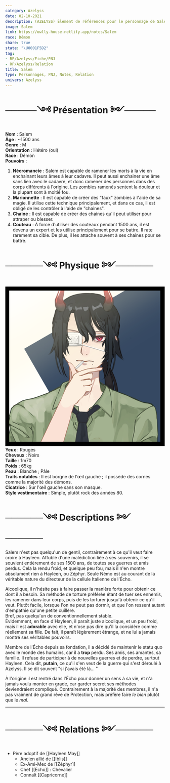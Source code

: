 ```yaml
---
category: Azelyss
date: 02-10-2021
description: (AZELYSS) Élement de références pour le personnage de Salem
image: Salem
link: https://owlly-house.netlify.app/notes/Salem
race: Démon
share: true
state: "\U0001F5D2️"
tag:
- RP/Azelyss/Fiche/PNJ
- RP/Azelyss/Relation
title: Salem
type: Personnages, PNJ, Notes, Relation
univers: Azelyss
---
```


# ─────༺ Présentation ༻─────  
**Nom** : Salem  
**Âge** : ~1500 ans  
**Genre** : M  
**Orientation** : Hétéro (oui)  
**Race** : Démon   
**Pouvoirs** :   
1. **Nécromancie** : Salem est capable de ramener les morts à la vie en enchainant leurs âmes à leur cadavre. Il peut aussi enchainer une âme sans lien avec le cadavre, et donc ramener des personnes dans des corps différents à l'origine. Les zombies ramenés sentent la douleur et la plupart sont à moitié fou.   
2. **Marionnette** : Il est capable de créer des "faux" zombies à l'aide de sa magie. Il utilise cette technique principalement, et dans ce cas, il est obligé de les contrôler à l'aide de "chaines".  
3. **Chaine** : Il est capable de créer des chaines qu'il peut utiliser pour attraper ou blesser.  
4. **Couteau** : À force d'utiliser des couteaux pendant 1500 ans, il est devenu un expert et les utilise principalement pour se battre. Il rate rarement sa cible. De plus, il les attache souvent à ses chaines pour se battre.   
  
# ──────༺ Physique ༻──────  
![+side](../assets/img/Salem.png)  
**Yeux** : Rouges  
**Cheveux** : Noirs  
**Taille** : 1m70  
**Poids** : 65kg  
**Peau** : Blanche ; Pâle  
**Traits notables** : Il est borgne de l'œil gauche ; il possède des cornes comme la majorité des démons.  
**Cicatrice** : Sur l'œil gauche sans son masque.  
**Style vestimentaire** : Simple, plutôt rock des années 80.  
  
# ──────༺ Descriptions ༻──────  
Salem n'est pas quelqu'un de gentil, contrairement à ce qu'il veut faire croire à Hayleen. Affublé d'une malédiction liée à ses souvenirs, il se souvient entièrement de ses 1500 ans, de toutes ses guerres et amis perdus. Cela la rendu froid, et quelque peu fou, mais il n'en montre absolument rien à Hayleen, ou Zéphyr. Seule Némo est au courant de la véritable nature du directeur de la cellule Italienne de l'Écho.   
  
Alcoolique, il n'hésite pas à faire passer la manière forte pour obtenir ce dont il a besoin. Sa méthode de torture préférée étant de tuer ses ennemis, les ramener dans leur corps, puis de les torturer jusqu'à obtenir ce qu'il veut. Plutôt facile, lorsque l'on ne peut pas dormir, et que l'on ressent autant d'empathie qu'une petite cuillère.  
Bref, pas quelqu'un de conventionnellement stable.   
Évidemment, en face d'Hayleen, il paraît juste alcoolique, et un peu froid, mais il est **adorable** avec elle, et n'ose pas dire qu'il la considère comme réellement sa fille. De fait, il paraît légèrement étrange, et ne lui a jamais montré ses véritables pouvoirs.  
  
Membre de l'Écho depuis sa fondation, il a décidé de maintenir le statu quo avec le monde des humains, car il a **trop** perdu. Ses amis, ses amantes, sa famille. Il refuse de participer à de nouvelles guerres et de perdre, surtout Hayleen. Cela dit, **putain**, ce qu'il s'en veut de la guerre qui s'est déroulé à Azelyss. Il se dit souvent "si j'avais été là… "  
  
À l'origine il est rentré dans l'Écho pour donner un sens à sa vie, et n'a jamais voulu monter en grade, car garder secret ses méthodes deviendraient compliqué. Contrairement à la majorité des membres, il n'a pas vraiment de grand rêve de Protection, mais préfère faire *le bien* plutôt que le *mal*.   
  
---  
# ──────༺ Relations ༻──────  
- Père adoptif de [[Hayleen May]]  
  - Ancien allié de [[Iblis]]  
  - Ex-Ami-Mec de [[Zéphyr]]  
  - Chef [[Echo]] : Chevalier  
  - Connaît [[Capricorne]]